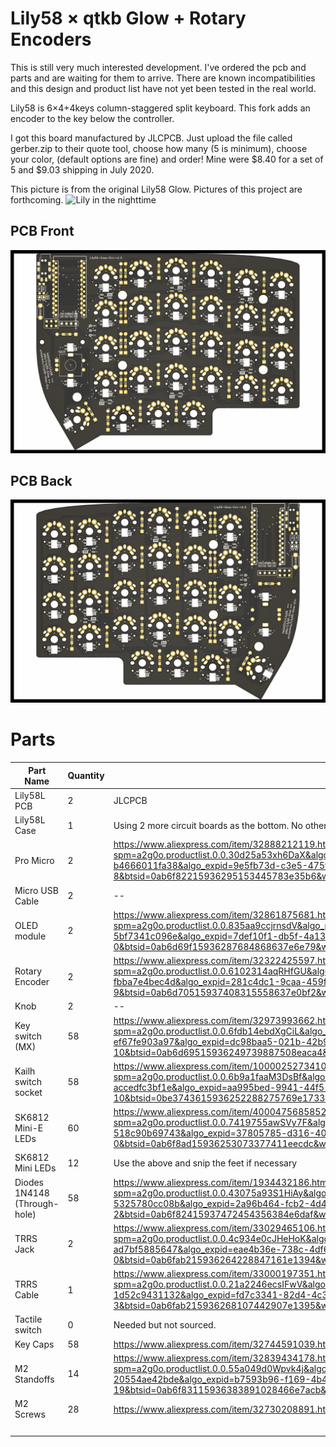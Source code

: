 # Lily58 × qtkb Glow + Rotary Encoders

This is still very much interested development. I've ordered the pcb and parts and are waiting for them to arrive. There are known incompatibilities and this design and product list have not yet been tested in the real world.

Lily58 is 6×4+4keys column-staggered split keyboard.
This fork adds an encoder to the key below the controller.

I got this board manufactured by JLCPCB. Just upload the file called gerber.zip to their quote tool, choose how many (5 is minimum), choose your color, (default options are fine) and order! Mine were $8.40 for a set of 5 and $9.03 shipping in July 2020.

This picture is from the original Lily58 Glow. Pictures of this project are forthcoming.
![Lily in the nighttime](https://i.imgur.com/uvap4Nt.jpg)

## PCB Front

![PCB Front](img/PCB-Front.png)

## PCB Back

![PCB Back](img/PCB-Back.png)

# Parts

| Part Name                    | Quantity | Link                                                                                                                                                                                                                                                                                          | Price/Unit | Total    |
| ---------------------------- | -------- | --------------------------------------------------------------------------------------------------------------------------------------------------------------------------------------------------------------------------------------------------------------------------------------------- | ---------- | -------- |
| Lily58L PCB                  | 2        | JLCPCB                                                                                                                                                                                                                                                                                        | \$8.72     | \$17.43  |
| Lily58L Case                 | 1        | Using 2 more circuit boards as the bottom. No other case for now.                                                                                                                                                                                                                             | \$0.00     | \$0.00   |
| Pro Micro                    | 2        | https://www.aliexpress.com/item/32888212119.html?spm=a2g0o.productlist.0.0.30d25a53xh6DaX&algo_pvid=9e5fb73d-c3e5-475f-bda1-b4666011fa38&algo_expid=9e5fb73d-c3e5-475f-bda1-b4666011fa38-8&btsid=0ab6f82215936295153445783e35b6&ws_ab_test=searchweb0_0,searchweb201602_,searchweb201603_     | \$5.59     | \$11.17  |
| Micro USB Cable              | 2        | --                                                                                                                                                                                                                                                                                            | \$0.00     | \$0.00   |
| OLED module                  | 2        | https://www.aliexpress.com/item/32861875681.html?spm=a2g0o.productlist.0.0.835aa9ccjrnsdV&algo_pvid=7def10f1-db5f-4a13-951c-5bf7341c096e&algo_expid=7def10f1-db5f-4a13-951c-5bf7341c096e-0&btsid=0ab6d69f15936287684868637e6e79&ws_ab_test=searchweb0_0,searchweb201602_,searchweb201603_     | \$1.96     | \$3.92   |
| Rotary Encoder               | 2        | https://www.aliexpress.com/item/32322425597.html?spm=a2g0o.productlist.0.0.6102314aqRHfGU&algo_pvid=281c4dc1-9caa-459f-8650-fbba7e4bec4d&algo_expid=281c4dc1-9caa-459f-8650-fbba7e4bec4d-9&btsid=0ab6d70515937408315558637e0bf2&ws_ab_test=searchweb0_0,searchweb201602_,searchweb201603_     | \$1.68     | \$3.35   |
| Knob                         | 2        | --                                                                                                                                                                                                                                                                                            |            | \$0.00   |
| Key switch (MX)              | 58       | https://www.aliexpress.com/item/32973993662.html?spm=a2g0o.productlist.0.0.6fdb14ebdXgCiL&algo_pvid=dc98baa5-021b-42b9-806a-ef67fe903a97&algo_expid=dc98baa5-021b-42b9-806a-ef67fe903a97-10&btsid=0ab6d69515936249739887508eaca4&ws_ab_test=searchweb0_0,searchweb201602_,searchweb201603_    | \$0.29     | \$16.99  |
| Kailh switch socket          | 58       | https://www.aliexpress.com/item/10000252734106.html?spm=a2g0o.productlist.0.0.6b9a1faaM3DsBf&algo_pvid=aa995bed-9941-44f5-8e5d-accedfc3bf1e&algo_expid=aa995bed-9941-44f5-8e5d-accedfc3bf1e-10&btsid=0be3743615936252288275769e1733&ws_ab_test=searchweb0_0,searchweb201602_,searchweb201603_ | \$0.22     | \$12.90  |
| SK6812 Mini-E LEDs           | 60       | https://www.aliexpress.com/item/4000475685852.html?spm=a2g0o.productlist.0.0.7419755awSVy7F&algo_pvid=37805785-d316-40cc-8d8d-518c90b69743&algo_expid=37805785-d316-40cc-8d8d-518c90b69743-0&btsid=0ab6f8ad15936253073377411eecdc&ws_ab_test=searchweb0_0,searchweb201602_,searchweb201603_   | \$0.18     | \$10.71  |
| SK6812 Mini LEDs             | 12       | Use the above and snip the feet if necessary                                                                                                                                                                                                                                                  |            | \$0.00   |
| Diodes 1N4148 (Through-hole) | 58       | https://www.aliexpress.com/item/1934432186.html?spm=a2g0o.productlist.0.0.43075a93S1HiAy&algo_pvid=2a96b464-fcb2-4d4d-9db0-5325780cc08b&algo_expid=2a96b464-fcb2-4d4d-9db0-5325780cc08b-2&btsid=0ab6f82415937472454356384e6daf&ws_ab_test=searchweb0_0,searchweb201602_,searchweb201603_      | \$0.04     | \$2.48   |
| TRRS Jack                    | 2        | https://www.aliexpress.com/item/33029465106.html?spm=a2g0o.productlist.0.0.4c934e0cJHeHoK&algo_pvid=eae4b36e-738c-4df6-8e73-ad7bf5885647&algo_expid=eae4b36e-738c-4df6-8e73-ad7bf5885647-0&btsid=0ab6fab215936264228847161e1394&ws_ab_test=searchweb0_0,searchweb201602_,searchweb201603_     | \$1.63     | \$3.26   |
| TRRS Cable                   | 1        | https://www.aliexpress.com/item/33000197351.html?spm=a2g0o.productlist.0.0.21a2246ecsIFwV&algo_pvid=fd7c3341-82d4-4c30-813e-1d52c9431132&algo_expid=fd7c3341-82d4-4c30-813e-1d52c9431132-3&btsid=0ab6fab215936268107442907e1395&ws_ab_test=searchweb0_0,searchweb201602_,searchweb201603_     | \$1.79     | \$1.79   |
| Tactile switch               | 0        | Needed but not sourced.                                                                                                                                                                                                                                                                       |            | \$0.00   |
| Key Caps                     | 58       | https://www.aliexpress.com/item/32744591039.html?spm=a2g0o.cart.0.0.1fff3c00zqG7Sv&mp=1                                                                                                                                                                                                       | \$0.44     | \$25.5   |
| M2 Standoffs                 | 14       | https://www.aliexpress.com/item/32839434178.html?spm=a2g0o.productlist.0.0.55a049d0Wpvk4j&algo_pvid=b7593b96-f169-4b42-9f04-20554ae42bde&algo_expid=b7593b96-f169-4b42-9f04-20554ae42bde-19&btsid=0ab6f83115936383891028466e7acb&ws_ab_test=searchweb0_0,searchweb201602_,searchweb201603_    | \$0.57     | \$7.99   |
| M2 Screws                    | 28       | https://www.aliexpress.com/item/32730208891.html?spm=2114.12010612.8148356.21.445e15ccXDyc9g                                                                                                                                                                                                  | \$0.21     | \$5.74   |
|                              |          |                                                                                                                                                                                                                                                                                               | Total:     | \$115.80 |
